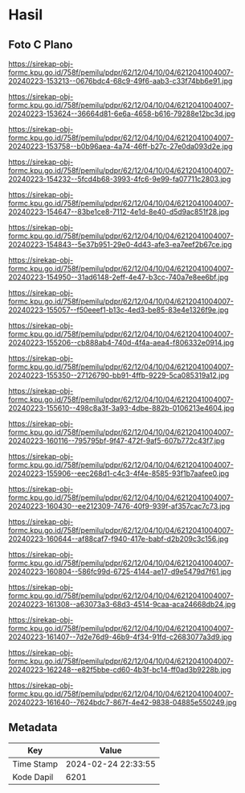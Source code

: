 # Hasil

## Foto C Plano

https://sirekap-obj-formc.kpu.go.id/758f/pemilu/pdpr/62/12/04/10/04/6212041004007-20240223-153213--0676bdc4-68c9-49f6-aab3-c33f74bb6e91.jpg

https://sirekap-obj-formc.kpu.go.id/758f/pemilu/pdpr/62/12/04/10/04/6212041004007-20240223-153624--36664d81-6e6a-4658-b616-79288e12bc3d.jpg

https://sirekap-obj-formc.kpu.go.id/758f/pemilu/pdpr/62/12/04/10/04/6212041004007-20240223-153758--b0b96aea-4a74-46ff-b27c-27e0da093d2e.jpg

https://sirekap-obj-formc.kpu.go.id/758f/pemilu/pdpr/62/12/04/10/04/6212041004007-20240223-154232--5fcd4b68-3993-4fc6-9e99-fa07711c2803.jpg

https://sirekap-obj-formc.kpu.go.id/758f/pemilu/pdpr/62/12/04/10/04/6212041004007-20240223-154647--83be1ce8-7112-4e1d-8e40-d5d9ac851f28.jpg

https://sirekap-obj-formc.kpu.go.id/758f/pemilu/pdpr/62/12/04/10/04/6212041004007-20240223-154843--5e37b951-29e0-4d43-afe3-ea7eef2b67ce.jpg

https://sirekap-obj-formc.kpu.go.id/758f/pemilu/pdpr/62/12/04/10/04/6212041004007-20240223-154950--31ad6148-2eff-4e47-b3cc-740a7e8ee6bf.jpg

https://sirekap-obj-formc.kpu.go.id/758f/pemilu/pdpr/62/12/04/10/04/6212041004007-20240223-155057--f50eeef1-b13c-4ed3-be85-83e4e1326f9e.jpg

https://sirekap-obj-formc.kpu.go.id/758f/pemilu/pdpr/62/12/04/10/04/6212041004007-20240223-155206--cb888ab4-740d-4f4a-aea4-f806332e0914.jpg

https://sirekap-obj-formc.kpu.go.id/758f/pemilu/pdpr/62/12/04/10/04/6212041004007-20240223-155350--27126790-bb91-4ffb-9229-5ca085319a12.jpg

https://sirekap-obj-formc.kpu.go.id/758f/pemilu/pdpr/62/12/04/10/04/6212041004007-20240223-155610--498c8a3f-3a93-4dbe-882b-0106213e4604.jpg

https://sirekap-obj-formc.kpu.go.id/758f/pemilu/pdpr/62/12/04/10/04/6212041004007-20240223-160116--795795bf-9f47-472f-9af5-607b772c43f7.jpg

https://sirekap-obj-formc.kpu.go.id/758f/pemilu/pdpr/62/12/04/10/04/6212041004007-20240223-155906--eec268d1-c4c3-4f4e-8585-93f1b7aafee0.jpg

https://sirekap-obj-formc.kpu.go.id/758f/pemilu/pdpr/62/12/04/10/04/6212041004007-20240223-160430--ee212309-7476-40f9-939f-af357cac7c73.jpg

https://sirekap-obj-formc.kpu.go.id/758f/pemilu/pdpr/62/12/04/10/04/6212041004007-20240223-160644--af88caf7-f940-417e-babf-d2b209c3c156.jpg

https://sirekap-obj-formc.kpu.go.id/758f/pemilu/pdpr/62/12/04/10/04/6212041004007-20240223-160804--586fc99d-6725-4144-ae17-d9e5479d7f61.jpg

https://sirekap-obj-formc.kpu.go.id/758f/pemilu/pdpr/62/12/04/10/04/6212041004007-20240223-161308--a63073a3-68d3-4514-9caa-aca24668db24.jpg

https://sirekap-obj-formc.kpu.go.id/758f/pemilu/pdpr/62/12/04/10/04/6212041004007-20240223-161407--7d2e76d9-46b9-4f34-91fd-c2683077a3d9.jpg

https://sirekap-obj-formc.kpu.go.id/758f/pemilu/pdpr/62/12/04/10/04/6212041004007-20240223-162248--e82f5bbe-cd60-4b3f-bc14-ff0ad3b9228b.jpg

https://sirekap-obj-formc.kpu.go.id/758f/pemilu/pdpr/62/12/04/10/04/6212041004007-20240223-161640--7624bdc7-867f-4e42-9838-04885e550249.jpg


## Metadata

| Key        | Value               |
| ---------- | ------------------- |
| Time Stamp | 2024-02-24 22:33:55 |
| Kode Dapil | 6201                |



